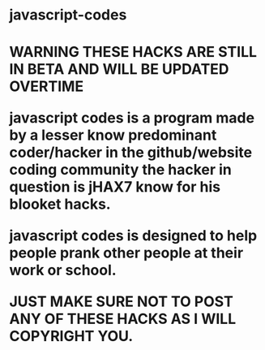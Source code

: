 # javascript-codes


<h1> WARNING THESE HACKS ARE STILL IN BETA AND WILL BE UPDATED OVERTIME











javascript codes is a program made by a lesser know predominant coder/hacker in the github/website coding community the hacker in question is jHAX7
know for his blooket hacks. 

javascript codes is designed to help people prank other people at their work or school. 









JUST MAKE SURE NOT TO POST ANY OF THESE HACKS AS I WILL COPYRIGHT YOU.
